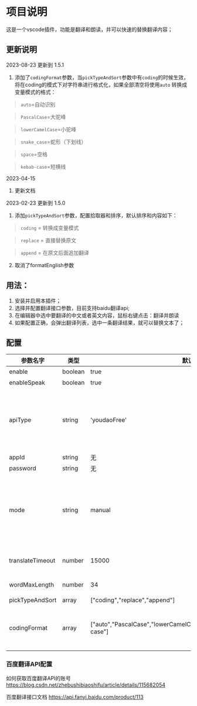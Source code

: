 # 项目说明

这是一个vscode插件，功能是翻译和朗读，并可以快速的替换翻译内容；

## 更新说明
2023-08-23 更新到 1.5.1

1. 添加了`codingFormat`参数，当`pickTypeAndSort`参数中有`coding`的时候生效，将在coding的模式下对字符串进行格式化，如果全部清空将使用`auto`
转换成变量模式的格式：

> `auto`=自动识别

> `PascalCase`=大驼峰

> `lowerCamelCase`=小驼峰

> `snake_case`=蛇形（下划线）

> `space`=空格

> `kebab-case`=短横线

2023-04-15 
1. 更新文档

2023-02-23 更新到 1.5.0

1. 添加`pickTypeAndSort`参数，配置拾取器和排序，默认排序和内容如下：

> `coding` = 转换成变量模式

> `replace` = 直接替换原文

> `append` = 在原文后面追加翻译

2. 取消了formatEnglish参数



## 用法：
1. 安装并启用本插件；
2. 选择并配置翻译接口参数，目前支持baidu翻译api;
3. 在编辑器中选中要翻译的中文或者英文内容，鼠标右键点击：翻译并朗读
4. 如果配置正确，会弹出翻译列表，选中一条翻译结果，就可以替换文本了；

## 配置

|参数名字|类型|默认值|说明|
|---|---|---|---|
|enable | boolean | true | 是否启用插件功能 |
|enableSpeak | boolean | true | 是否启用语音朗读 |
|apiType | string | 'youdaoFree'| 接口类型，目前支持：baidu=百度翻译api(需要账号)，youdaoFree=有道，googleFree=谷歌（需要VPN） |
|appId  | string | 无 | 翻译API的账号 |
|password  | string | 无 | 翻译API的密钥 |
|mode|string|manual|工作模式：manual=手动，autoEnglish=自动翻译英文，autoChinese=自动翻译中文，auto=自动中英文转换|
|translateTimeout|number|15000|翻译结果在左下角状态栏显示多长时间（毫秒）|
|wordMaxLength|number|34|超过这个长度的字符串不处理|
|pickTypeAndSort|array|["coding","replace","append"]|配置拾取器排序
|codingFormat|array|["auto","PascalCase","lowerCamelCase","snake_case","space","kebab-case"]|配置当pickTypeAndSort中包含有coding的时候的格式化拾取器排序

### 百度翻译API配置
如何获取百度翻译API的账号
https://blog.csdn.net/zhebushibiaoshifu/article/details/115682054

百度翻译接口文档
https://api.fanyi.baidu.com/product/113




